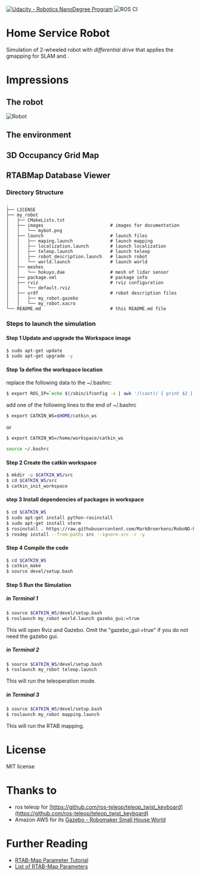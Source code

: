 [![Udacity - Robotics NanoDegree Program](https://s3-us-west-1.amazonaws.com/udacity-robotics/Extra+Images/RoboND_flag.png)](https://www.udacity.com/robotics) 
![ROS CI](https://github.com/MarkBroerkens/RoboND-home-service-robot/workflows/ROS%20CI/badge.svg)

# Home Service Robot
Simulation of 2-wheeled robot with *differential drive* that applies the gmapping for SLAM and . 




# Impressions
## The robot
![Robot](https://github.com/MarkBroerkens/RoboND-slam/blob/main/my_robot/images/mybot.png)

## The environment


## 3D Occupancy Grid Map


## RTABMap Database Viewer



### Directory Structure
```
.
├── LICENSE
├── my_robot
│   ├── CMakeLists.txt
│   ├── images                         # images for documentation
│   │   └── mybot.png
│   ├── launch                         # launch files
│   │   ├── maping.launch              # launch mapping
│   │   ├── localization.launch        # launch localization
│   │   ├── teleop.launch              # launch teleop
│   │   ├── robot_description.launch   # launch robot
│   │   └── world.launch               # launch world
│   ├── meshes                         
│   │   └── hokuyo.dae                 # mesh of lidar sensor
│   ├── package.xml                    # package info
│   ├── rviz                           # rviz configuration
│   │   └── default.rviz
│   ├── urdf                           # robot description files
│   │   ├── my_robot.gazebo
│   │   └── my_robot.xacro
└── README.md                          # this README.md file

```


### Steps to launch the simulation

#### Step 1 Update and upgrade the Workspace image
```sh
$ sudo apt-get update
$ sudo apt-get upgrade -y
```

#### Step 1a define the workspace location
replace the following data to the ~/.bashrc:
```sh
$ export ROS_IP=`echo $(/sbin/ifconfig -a | awk '/(cast)/ { print $2 }' | cut -d':' -f2 | head -1)`
```

add one of the following lines to the end of ~/.bashrc
```sh
$ export CATKIN_WS=$HOME/catkin_ws
```

or

```sh
$ export CATKIN_WS=/home/workspace/catkin_ws
```

```sh
source ~/.bashrc
```

#### Step 2 Create the catkin workspace
```sh
$ mkdir -p $CATKIN_WS/src
$ cd $CATKIN_WS/src
$ catkin_init_workspace
```


#### step 3 Install dependencies of packages in workspace
```sh
$ cd $CATKIN_WS
$ sudo apt-get install python-rosinstall 
$ sudo apt-get install xterm
$ rosinstall . https://raw.githubusercontent.com/MarkBroerkens/RoboND-home-service-robot/main/home-service-robot.rosinstall
$ rosdep install --from-paths src --ignore-src -r -y
```


#### Step 4 Compile the code
```sh
$ cd $CATKIN_WS
$ catkin_make
$ source devel/setup.bash
```


#### Step 5 Run the Simulation 
##### in Terminal 1
```sh
$ source $CATKIN_WS/devel/setup.bash
$ roslaunch my_robot world.launch gazebo_gui:=true

```
This will open Rviz and Gazebo. Omit the "gazebo_gui:=true" if you do not need the gazebo gui.

##### in Terminal 2
```sh
$ source $CATKIN_WS/devel/setup.bash
$ roslaunch my_robot teleop.launch

```
This will run the teleoperation mode.

##### in Terminal 3

```sh
$ source $CATKIN_WS/devel/setup.bash
$ roslaunch my_robot mapping.launch
```
This will run the RTAB mapping.




# License
MIT license

# Thanks to
* ros teleop for [https://github.com/ros-teleop/teleop_twist_keyboard](https://github.com/ros-teleop/teleop_twist_keyboard)
* Amazon AWS for its [Gazebo - Robomaker Small House World](https://github.com/aws-robotics/aws-robomaker-small-house-world)

# Further Reading
* [RTAB-Map Parameter Tutorial](http://wiki.ros.org/rtabmap_ros/Tutorials/Advanced%20Parameter%20Tuning)
* [List of RTAB-Map Parameters](https://github.com/introlab/rtabmap/blob/master/corelib/include/rtabmap/core/Parameters.h)
